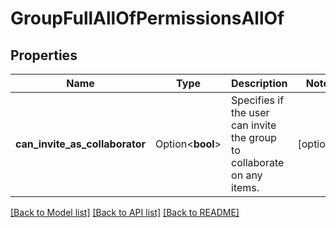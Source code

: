 # GroupFullAllOfPermissionsAllOf

## Properties

Name | Type | Description | Notes
------------ | ------------- | ------------- | -------------
**can_invite_as_collaborator** | Option<**bool**> | Specifies if the user can invite the group to collaborate on any items. | [optional]

[[Back to Model list]](../README.md#documentation-for-models) [[Back to API list]](../README.md#documentation-for-api-endpoints) [[Back to README]](../README.md)


